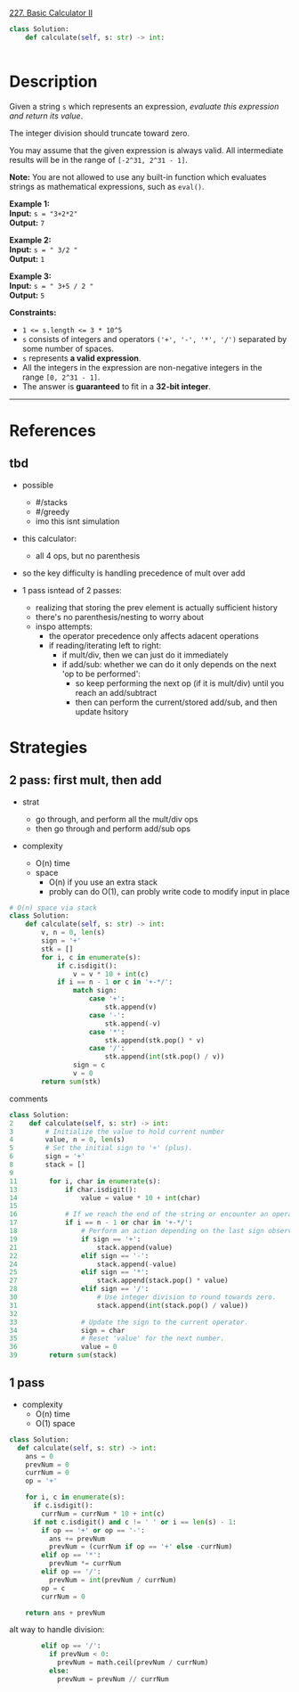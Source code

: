 [227. Basic Calculator II](https://leetcode.com/problems/basic-calculator-ii/)

```python
class Solution:
    def calculate(self, s: str) -> int:
        
```

# Description

Given a string `s` which represents an expression, _evaluate this expression and return its value_. 

The integer division should truncate toward zero.

You may assume that the given expression is always valid. All intermediate results will be in the range of `[-2^31, 2^31 - 1]`.

**Note:** You are not allowed to use any built-in function which evaluates strings as mathematical expressions, such as `eval()`.

**Example 1:**  
**Input:** `s = "3+2*2"`  
**Output:** `7`  

**Example 2:**  
**Input:** `s = " 3/2 "`  
**Output:** `1`  

**Example 3:**  
**Input:** `s = " 3+5 / 2 "`  
**Output:** `5`  

**Constraints:**
- `1 <= s.length <= 3 * 10^5`
- `s` consists of integers and operators `('+', '-', '*', '/')` separated by some number of spaces.
- `s` represents **a valid expression**.
- All the integers in the expression are non-negative integers in the range `[0, 2^31 - 1]`.
- The answer is **guaranteed** to fit in a **32-bit integer**.

---


# References


## tbd
- possible
	- #/stacks
	- #/greedy
	- imo this isnt simulation


- this calculator:
	- all 4 ops, but no parenthesis
- so the key difficulty is handling precedence of mult over add

- 1 pass isntead of 2 passes:
	- realizing that storing the prev element is actually sufficient history
	- there's no parenthesis/nesting to worry about
	- inspo attempts:
		- the operator precedence only affects adacent operations
		- if reading/iterating left to right:
			- if mult/div, then we can just do it immediately
			- if add/sub: whether we can do it only depends on the next 'op to be performed':
				- so keep performing the next op (if it is mult/div) until you reach an add/subtract
				- then can perform the current/stored add/sub, and then update hsitory


# Strategies



## 2 pass: first mult, then add

- strat
	- go through, and perform all the mult/div ops
	- then go through and perform add/sub ops

- complexity
	- O(n) time
	- space
		- O(n) if you use an extra stack
		- probly can do O(1), can probly write code to modify input in place



```python
# O(n) space via stack
class Solution:
    def calculate(self, s: str) -> int:
        v, n = 0, len(s)
        sign = '+'
        stk = []
        for i, c in enumerate(s):
            if c.isdigit():
                v = v * 10 + int(c)
            if i == n - 1 or c in '+-*/':
                match sign:
                    case '+':
                        stk.append(v)
                    case '-':
                        stk.append(-v)
                    case '*':
                        stk.append(stk.pop() * v)
                    case '/':
                        stk.append(int(stk.pop() / v))
                sign = c
                v = 0
        return sum(stk)
```


comments
```python
class Solution:
2    def calculate(self, s: str) -> int:
3        # Initialize the value to hold current number
4        value, n = 0, len(s)
5        # Set the initial sign to '+' (plus).
6        sign = '+'
8        stack = []
9
11        for i, char in enumerate(s):
13            if char.isdigit():
14                value = value * 10 + int(char)
15          
16            # If we reach the end of the string or encounter an operator.
17            if i == n - 1 or char in '+-*/':
18                # Perform an action depending on the last sign observed.
19                if sign == '+':
21                    stack.append(value)
22                elif sign == '-':
24                    stack.append(-value)
25                elif sign == '*':
27                    stack.append(stack.pop() * value)
28                elif sign == '/':
30                    # Use integer division to round towards zero.
31                    stack.append(int(stack.pop() / value))
32              
33                # Update the sign to the current operator.
34                sign = char
35                # Reset 'value' for the next number.
36                value = 0
39        return sum(stack)
```


## 1 pass

- complexity
	- O(n) time
	- O(1) space


```python
class Solution:
  def calculate(self, s: str) -> int:
    ans = 0
    prevNum = 0
    currNum = 0
    op = '+'

    for i, c in enumerate(s):
      if c.isdigit():
        currNum = currNum * 10 + int(c)
      if not c.isdigit() and c != ' ' or i == len(s) - 1:
        if op == '+' or op == '-':
          ans += prevNum
          prevNum = (currNum if op == '+' else -currNum)
        elif op == '*':
          prevNum *= currNum
        elif op == '/':
          prevNum = int(prevNum / currNum)
        op = c
        currNum = 0

    return ans + prevNum

```


alt way to handle division:
```python
        elif op == '/':
          if prevNum < 0:
            prevNum = math.ceil(prevNum / currNum)
          else:
            prevNum = prevNum // currNum
       
```



